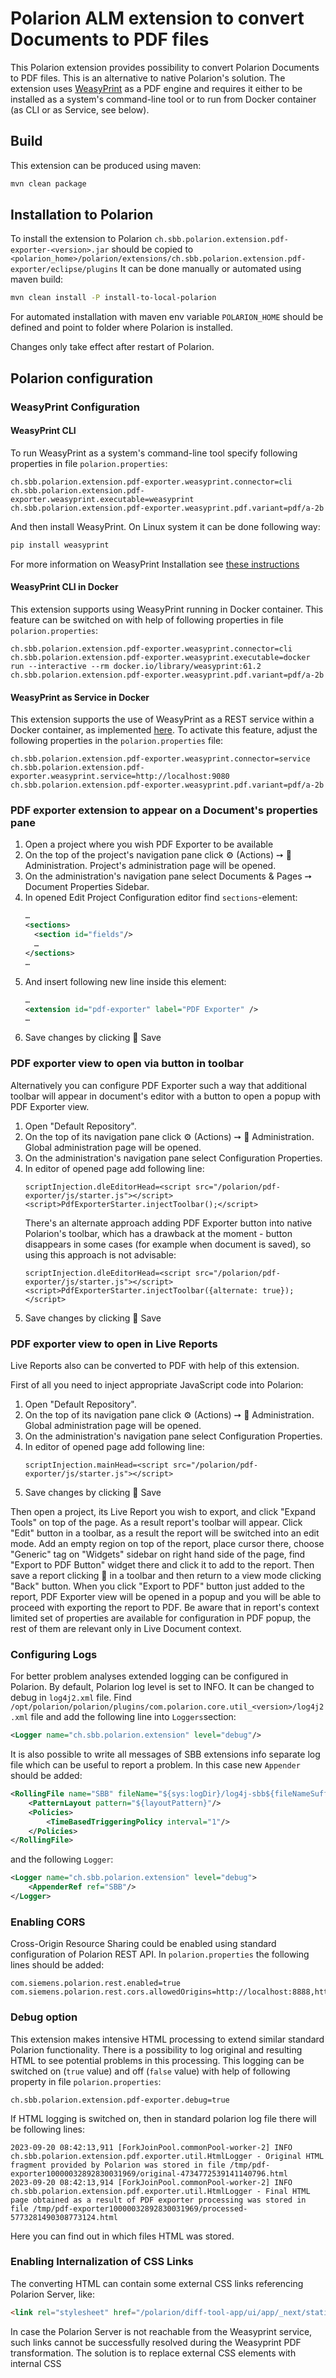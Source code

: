 # Polarion ALM extension to convert Documents to PDF files

This Polarion extension provides possibility to convert Polarion Documents to PDF files.
This is an alternative to native Polarion's solution.
The extension uses [WeasyPrint](https://weasyprint.org/) as a PDF engine and requires it either to be installed as a system's command-line tool or to run from Docker container (as CLI or as Service, see below).

## Build

This extension can be produced using maven:
```bash
mvn clean package
```

## Installation to Polarion

To install the extension to Polarion `ch.sbb.polarion.extension.pdf-exporter-<version>.jar`
should be copied to `<polarion_home>/polarion/extensions/ch.sbb.polarion.extension.pdf-exporter/eclipse/plugins`
It can be done manually or automated using maven build:
```bash
mvn clean install -P install-to-local-polarion
```
For automated installation with maven env variable `POLARION_HOME` should be defined and point to folder where Polarion is installed.

Changes only take effect after restart of Polarion.

## Polarion configuration

### WeasyPrint Configuration

#### WeasyPrint CLI

To run WeasyPrint as a system's command-line tool specify following properties in file `polarion.properties`:

```properties
ch.sbb.polarion.extension.pdf-exporter.weasyprint.connector=cli
ch.sbb.polarion.extension.pdf-exporter.weasyprint.executable=weasyprint
ch.sbb.polarion.extension.pdf-exporter.weasyprint.pdf.variant=pdf/a-2b
```

And then install WeasyPrint. On Linux system it can be done following way:

```bash
pip install weasyprint
```

For more information on WeasyPrint Installation see [these instructions](https://doc.courtbouillon.org/weasyprint/stable/first_steps.html#installation)

#### WeasyPrint CLI in Docker

This extension supports using WeasyPrint running in Docker container. This feature can be switched on with help of following properties in file `polarion.properties`:

```properties
ch.sbb.polarion.extension.pdf-exporter.weasyprint.connector=cli
ch.sbb.polarion.extension.pdf-exporter.weasyprint.executable=docker run --interactive --rm docker.io/library/weasyprint:61.2
ch.sbb.polarion.extension.pdf-exporter.weasyprint.pdf.variant=pdf/a-2b
```

#### WeasyPrint as Service in Docker

This extension supports the use of WeasyPrint as a REST service within a Docker container, as implemented [here](https://github.com/SchweizerischeBundesbahnen/weasyprint-service). To activate this feature, adjust the following properties in the `polarion.properties` file:


```properties
ch.sbb.polarion.extension.pdf-exporter.weasyprint.connector=service
ch.sbb.polarion.extension.pdf-exporter.weasyprint.service=http://localhost:9080
ch.sbb.polarion.extension.pdf-exporter.weasyprint.pdf.variant=pdf/a-2b
```

### PDF exporter extension to appear on a Document's properties pane

1. Open a project where you wish PDF Exporter to be available
2. On the top of the project's navigation pane click ⚙ (Actions) ➙ 🔧 Administration. Project's administration page will be opened.
3. On the administration's navigation pane select Documents & Pages ➙ Document Properties Sidebar.
4. In opened Edit Project Configuration editor find `sections`-element:
   ```xml
   …
   <sections>
     <section id="fields"/>
     …
   </sections>
   …
   ```
5. And insert following new line inside this element:
   ```xml
   …
   <extension id="pdf-exporter" label="PDF Exporter" />
   …
   ```
6. Save changes by clicking 💾 Save

### PDF exporter view to open via button in toolbar

Alternatively you can configure PDF Exporter such a way that additional toolbar will appear in document's editor with a button to open a popup with PDF Exporter view.

1. Open "Default Repository".
2. On the top of its navigation pane click ⚙ (Actions) ➙ 🔧 Administration. Global administration page will be opened.
3. On the administration's navigation pane select Configuration Properties.
4. In editor of opened page add following line:
   ```properties
   scriptInjection.dleEditorHead=<script src="/polarion/pdf-exporter/js/starter.js"></script><script>PdfExporterStarter.injectToolbar();</script>
   ```
   There's an alternate approach adding PDF Exporter button into native Polarion's toolbar, which has a drawback at the moment -
   button disappears in some cases (for example when document is saved), so using this approach is not advisable:
   ```properties
   scriptInjection.dleEditorHead=<script src="/polarion/pdf-exporter/js/starter.js"></script><script>PdfExporterStarter.injectToolbar({alternate: true});</script>
   ```
5. Save changes by clicking 💾 Save

### PDF exporter view to open in Live Reports

Live Reports also can be converted to PDF with help of this extension.

First of all you need to inject appropriate JavaScript code into Polarion:

1. Open "Default Repository".
2. On the top of its navigation pane click ⚙ (Actions) ➙ 🔧 Administration. Global administration page will be opened.
3. On the administration's navigation pane select Configuration Properties.
4. In editor of opened page add following line:
   ```properties
   scriptInjection.mainHead=<script src="/polarion/pdf-exporter/js/starter.js"></script>
   ```
5. Save changes by clicking 💾 Save

Then open a project, its Live Report you wish to export, and click "Expand Tools" on top of the page.
As a result report's toolbar will appear. Click "Edit" button in a toolbar, as a result the report will be switched into an edit mode. Add an empty region on top
of the report, place cursor there, choose "Generic" tag on "Widgets" sidebar on right hand side of the page, find "Export to PDF Button" widget there and click it
to add to the report. Then save a report clicking 💾 in a toolbar and then return to a view mode clicking "Back" button. When you click "Export to PDF" button just added
to the report, PDF Exporter view will be opened in a popup and you will be able to proceed with exporting the report to PDF. Be aware that in report's context limited
set of properties are available for configuration in PDF popup, the rest of them are relevant only in Live Document context.

### Configuring Logs

For better problem analyses extended logging can be configured in Polarion. By default, Polarion log level is set to INFO. It can be changed to debug in `log4j2.xml` file.
Find `/opt/polarion/polarion/plugins/com.polarion.core.util_<version>/log4j2.xml` file and add the following line into `Loggers`section:
```xml
<Logger name="ch.sbb.polarion.extension" level="debug"/>
```

It is also possible to write all messages of SBB extensions info separate log file which can be useful to report a problem. In this case new `Appender` should be added:
```xml
<RollingFile name="SBB" fileName="${sys:logDir}/log4j-sbb${fileNameSuffix}" filePattern="${sys:logDir}/log4j-sbb${filePatternSuffix}">
    <PatternLayout pattern="${layoutPattern}"/>
    <Policies>
        <TimeBasedTriggeringPolicy interval="1"/>
    </Policies>
</RollingFile>
```
and the following `Logger`:
```xml
<Logger name="ch.sbb.polarion.extension" level="debug">
    <AppenderRef ref="SBB"/>
</Logger>
```

### Enabling CORS

Cross-Origin Resource Sharing could be enabled using standard configuration of Polarion REST API. In `polarion.properties` the following lines should be added:
```properties
com.siemens.polarion.rest.enabled=true
com.siemens.polarion.rest.cors.allowedOrigins=http://localhost:8888,https://anotherdomain.com
```

### Debug option

This extension makes intensive HTML processing to extend similar standard Polarion functionality. There is a possibility to log
original and resulting HTML to see potential problems in this processing. This logging can be switched on (`true` value)
and off (`false` value) with help of following property in file `polarion.properties`:

```properties
ch.sbb.polarion.extension.pdf-exporter.debug=true
```

If HTML logging is switched on, then in standard polarion log file there will be following lines:

```text
2023-09-20 08:42:13,911 [ForkJoinPool.commonPool-worker-2] INFO  ch.sbb.polarion.extension.pdf.exporter.util.HtmlLogger - Original HTML fragment provided by Polarion was stored in file /tmp/pdf-exporter10000032892830031969/original-4734772539141140796.html
2023-09-20 08:42:13,914 [ForkJoinPool.commonPool-worker-2] INFO  ch.sbb.polarion.extension.pdf.exporter.util.HtmlLogger - Final HTML page obtained as a result of PDF exporter processing was stored in file /tmp/pdf-exporter10000032892830031969/processed-5773281490308773124.html
```

Here you can find out in which files HTML was stored.

### Enabling Internalization of CSS Links
The converting HTML can contain some external CSS links referencing Polarion Server, like:
```html
<link rel="stylesheet" href="/polarion/diff-tool-app/ui/app/_next/static/css/3c374f9daffd361a.css" data-precedence="next">
```
In case the Polarion Server is not reachable from the Weasyprint service, such links cannot be successfully resolved during the Weasyprint PDF transformation. The solution is to replace external CSS <link> elements with internal CSS <style> tags containing the CSS content embedded into the HTML document. By default, CSS link internalization is disabled. To enable internalization of CSS links, it is necessary to activate the following property in file `polarion.properties`:
```properties
ch.sbb.polarion.extension.pdf-exporter.internalizeExternalCss=true
```

## Extension Configuration

1. On the top of the project's navigation pane click ⚙ (Actions) ➙ 🔧 Administration. Project's administration page will be opened.
2. On the administration's navigation pane select `PDF Export`. There are 5 sub-menus with different configuration options for PDF Exporter.
3. For 3 of these options (Cover page, Header and Footer and Localization) `Quick Help` section available with option short description. For the rest 2
   (Style package, Stylesheets) there's no `Quick Help` section, but their content is self-evident.
4. To change configuration of PDF exporter extension just edit corresponding section and press `Save` button.

## Usage

1. Open a document in Polarion.
2. In the toolbar choose Show Sidebar ➙ Document Properties.
3. Choose desired options in the `PDF Exporter` block and click `Export to PDF`.
   For the options details please refer [plugin documentation](docs/pdf-exporter.pdf).

## REST API
This extension provides REST API. OpenAPI Specification can be obtained [here](docs/openapi.yaml).

## Known issues

### SVG rendering issue
#### Details
Weasyprint doesn't fully support all SVG features. One of the most frequently used feature by Polarion which isn't supported by Weasyprint is ['foreignObject' element](https://www.w3.org/TR/SVG11/extend.html#ForeignObjectElement). This leads to some visual bugs in resulting pdf (missing font colors, rich text formatting etc.)
#### Solution
Usage of `WeasyPrint as Service in Docker` (see above) is suggested. It has built-in SVG to PNG images conversion using Chromium browser (which supports more SVG features, including `foreignObjects`).

## Upgrade

### Upgrade from version 4.x.x to 5.0.0
In version 5.0.0 not only label of configuration parameter "Fit images and tables to page width" was modified to be "Fit images and tables to page",
but also underlying parameter was renamed to reflect this change. As a result if you had "Fit images and tables to page width" ticked in your configuration prior to version 5.0.0,
after installation of this version you will have to go to configuration again and re-tick property "Fit images and tables to page", both on global repository level and on level of projects.

Another change is default CSS which was modified to reflect different possible paper sizes as well as additional styling for images to jump into next page if they can't be fully displayed on current one.
Thus please either reset your saved CSS into last version if you didn't have your own CSS definitions or merge your saved version with new default version.
